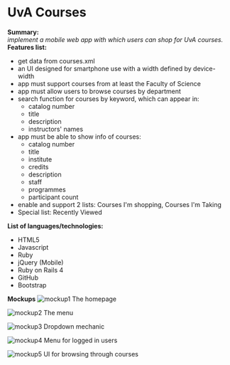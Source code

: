 # UvA Courses   
**Summary:**   
*implement a mobile web app with which users can shop for UvA courses.*   
**Features list:**

* get data from courses.xml 
* an UI designed for smartphone use with a width defined by device-width  
* app must support courses from at least the Faculty of Science  
* app must allow users to browse courses by department  
* search function for courses by keyword, which can appear in:    
  + catalog number
  + title  
  + description  
  + instructors' names    
* app must be able to show info of courses:
  + catalog number  
  + title
  + institute
  + credits
  + description
  + staff
  + programmes
  + participant count
* enable and support 2 lists: Courses I'm shopping, Courses I'm Taking
* Special list: Recently Viewed

**List of languages/technologies:**  

* HTML5  
* Javascript
* Ruby
* jQuery (Mobile)
* Ruby on Rails 4
* GitHub
* Bootstrap

**Mockups**
![mockup1](https://raw2.github.com/JaapWijnen/uva_courses/master/doc/homepage.PNG?token=5559813__eyJzY29wZSI6IlJhd0Jsb2I6SmFhcFdpam5lbi91dmFfY291cnNlcy9tYXN0ZXIvZG9jL2hvbWVwYWdlLlBORyIsImV4cGlyZXMiOjEzOTA5MjgzNTh9--466e602b762df7011770f55418989c0f4630718c)
The homepage

![mockup2](https://raw2.github.com/JaapWijnen/uva_courses/master/doc/menu.PNG?token=5559813__eyJzY29wZSI6IlJhd0Jsb2I6SmFhcFdpam5lbi91dmFfY291cnNlcy9tYXN0ZXIvZG9jL21lbnUuUE5HIiwiZXhwaXJlcyI6MTM5MDkyODQwN30%3D--d36d4d5df3ecee12bab94dd8f179cad2adf4121a)
The menu

![mockup3](https://raw2.github.com/JaapWijnen/uva_courses/master/doc/dropdown.PNG?token=5559813__eyJzY29wZSI6IlJhd0Jsb2I6SmFhcFdpam5lbi91dmFfY291cnNlcy9tYXN0ZXIvZG9jL2Ryb3Bkb3duLlBORyIsImV4cGlyZXMiOjEzOTA5Mjg0MjN9--8aa6c06e7ac66e493bfcf0bd0cc8853a0474752b)
Dropdown mechanic

![mockup4](https://raw2.github.com/JaapWijnen/uva_courses/master/doc/menu-logged.PNG?token=5559813__eyJzY29wZSI6IlJhd0Jsb2I6SmFhcFdpam5lbi91dmFfY291cnNlcy9tYXN0ZXIvZG9jL21lbnUtbG9nZ2VkLlBORyIsImV4cGlyZXMiOjEzOTA5Mjg0Mzh9--ff1ee4d7a264511e8b6b76ad9240083acad3b1e2)
Menu for logged in users

![mockup5](https://raw2.github.com/JaapWijnen/uva_courses/master/doc/browse.PNG?token=5559813__eyJzY29wZSI6IlJhd0Jsb2I6SmFhcFdpam5lbi91dmFfY291cnNlcy9tYXN0ZXIvZG9jL2Jyb3dzZS5QTkciLCJleHBpcmVzIjoxMzkwOTI4NDY4fQ%3D%3D--36ff7ab7b4474bd68d8a07a76fb286d4c2cc1e9b)
UI for browsing through courses